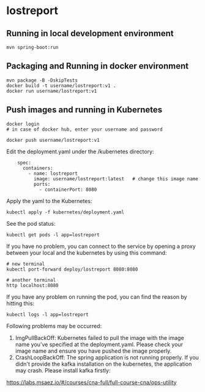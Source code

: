 # lostreport

## Running in local development environment

```
mvn spring-boot:run
```

## Packaging and Running in docker environment

```
mvn package -B -DskipTests
docker build -t username/lostreport:v1 .
docker run username/lostreport:v1
```

## Push images and running in Kubernetes

```
docker login 
# in case of docker hub, enter your username and password

docker push username/lostreport:v1
```

Edit the deployment.yaml under the /kubernetes directory:
```
    spec:
      containers:
        - name: lostreport
          image: username/lostreport:latest   # change this image name
          ports:
            - containerPort: 8080

```

Apply the yaml to the Kubernetes:
```
kubectl apply -f kubernetes/deployment.yaml
```

See the pod status:
```
kubectl get pods -l app=lostreport
```

If you have no problem, you can connect to the service by opening a proxy between your local and the kubernetes by using this command:
```
# new terminal
kubectl port-forward deploy/lostreport 8080:8080

# another terminal
http localhost:8080
```

If you have any problem on running the pod, you can find the reason by hitting this:
```
kubectl logs -l app=lostreport
```

Following problems may be occurred:

1. ImgPullBackOff:  Kubernetes failed to pull the image with the image name you've specified at the deployment.yaml. Please check your image name and ensure you have pushed the image properly.
1. CrashLoopBackOff: The spring application is not running properly. If you didn't provide the kafka installation on the kubernetes, the application may crash. Please install kafka firstly:

https://labs.msaez.io/#/courses/cna-full/full-course-cna/ops-utility

